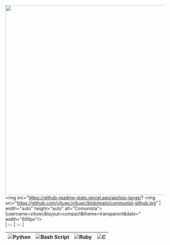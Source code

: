 <img src="https://github-readme-stats.vercel.app/api?username=vituwc&show_icons=true&theme=transparent&date=<timestamp>" width="600px"/> <br/> <img src="https://github-readme-stats.vercel.app/api/top-langs/? <img src="https://github.com/vituwc/vituwc/blob/main/communist-github.jpg" | width="auto" height="auto" alt="Comunista"> |username=vituwc&layout=compact&theme=transparent&date=<timestamp>" width="600px"/>  
| :-: | :-: |

| ![Python](https://img.shields.io/badge/python-3670A0?style=for-the-badge&logo=python&logoColor=ffdd54) | ![Bash Script](https://img.shields.io/badge/bash_script-%23121011.svg?style=for-the-badge&logo=gnu-bash&logoColor=white) | ![Ruby](https://img.shields.io/badge/ruby-%23CC342D.svg?style=for-the-badge&logo=ruby&logoColor=white) | ![C](https://img.shields.io/badge/c-%2300599C.svg?style=for-the-badge&logo=c&logoColor=white) |
| :-: | :-: | :-: | :-: |
